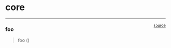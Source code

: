 # core


<!-- WARNING: THIS FILE WAS AUTOGENERATED! DO NOT EDIT! -->

------------------------------------------------------------------------

<a
href="https://github.com/AnswerDotAI/contextpack/blob/main/contextpack/core.py#L9"
target="_blank" style="float:right; font-size:smaller">source</a>

### foo

>  foo ()
